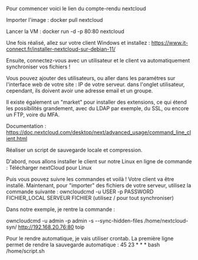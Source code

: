 Pour commencer voici le lien du compte-rendu nextcloud



Importer l'image : docker pull nextcloud

Lancer la VM : docker run -d -p 80:80 nextcloud

Une fois réalisé, allez sur votre client Windows et installez : https://www.it-connect.fr/installer-nextcloud-sur-debian-11/

Ensuite, connectez-vous avec un utilisateur et le client va automatiquement synchroniser vos fichiers !

Vous pouvez ajouter des utilisateurs, ou aller dans les paramétres sur l'interface web de votre site : IP de votre serveur. dans l'onglet utilisateur, cependant, ils doivent avoir une adresse email et un groupe.

Il existe également un "market" pour installer des extensions, ce qui étend les possibilités grandement, avec du LDAP par exemple, du SSL, ou encore un FTP, voire du MFA.

Documentation : https://doc.nextcloud.com/desktop/next/advanced_usage/command_line_client.html

Réaliser un script de sauvegarde locale et compression.

D'abord, nous allons installer le client sur notre Linux en ligne de commande : Télécharger nextCloud pour Linux

Puis vous pouvez suivre les commandes et voilà ! Votre client va être installé. Maintenant, pour "importer" des fichiers de votre serveur, utilisez la commande suivante :
owncloudcmd -u USER -p PASSWORD FICHIER_LOCAL SERVEUR FICHIER (utilisez / pour tout synchroniser)

Dans notre exemple, je rentre la commande :

owncloudcmd -u admin -p admin -s --sync-hidden-files /home/nextcloud-syn/ http://192.168.20.76:80 toip

Pour le rendre automatique, je vais utiliser crontab.
La première ligne permet de rendre la sauvegarde automatique :
45 23 * * * bash /home/script.sh

